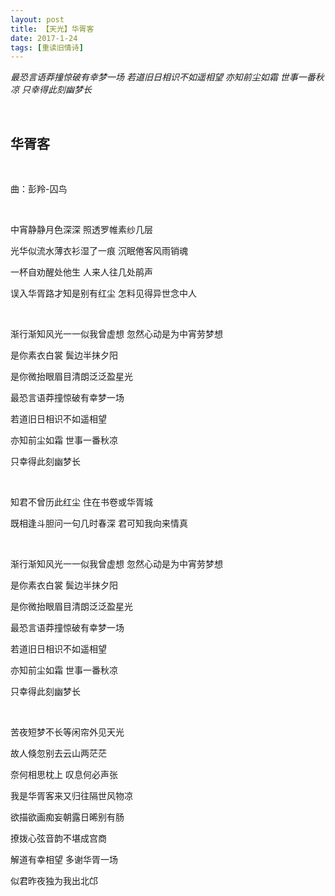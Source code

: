 ```yaml
---
layout: post
title: 【天光】华胥客
date: 2017-1-24
tags: [重读旧情诗]
---
```


*最恐言语莽撞惊破有幸梦一场 若道旧日相识不如遥相望 亦知前尘如霜 世事一番秋凉 只幸得此刻幽梦长*

<br>

## 华胥客

<br>

曲：彭羚-囚鸟

<br>

中宵静静月色深深 照透罗帷素纱几层

光华似流水薄衣衫湿了一痕 沉眠倦客风雨销魂

一杯自劝醒处他生 人来人往几处鹃声

误入华胥路才知是别有红尘 怎料见得异世念中人

<br>

渐行渐知风光一一似我曾虚想 忽然心动是为中宵劳梦想

是你素衣白裳 鬓边半抹夕阳

是你微抬眼眉目清朗泛泛盈星光

最恐言语莽撞惊破有幸梦一场

若道旧日相识不如遥相望

亦知前尘如霜 世事一番秋凉

只幸得此刻幽梦长

<br>

知君不曾历此红尘 住在书卷或华胥城

既相逢斗胆问一句几时春深 君可知我向来情真

<br>

渐行渐知风光一一似我曾虚想 忽然心动是为中宵劳梦想

是你素衣白裳 鬓边半抹夕阳

是你微抬眼眉目清朗泛泛盈星光

最恐言语莽撞惊破有幸梦一场

若道旧日相识不如遥相望

亦知前尘如霜 世事一番秋凉

只幸得此刻幽梦长

<br>

苦夜短梦不长等闲帘外见天光

故人倏忽别去云山两茫茫

奈何相思枕上 叹息何必声张

我是华胥客来又归往隔世风物凉

欲描欲画痴妄朝露日晞别有肠

撩拨心弦音韵不堪成宫商

解道有幸相望 多谢华胥一场

似君昨夜独为我出北邙

<br>
<br>
